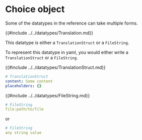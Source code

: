 # Choice object

Some of the datatypes in the reference can take multiple forms. 

{{#include ../../datatypes/Translation.md}}

This datatype is either a `TranslationStruct` or a `FileString`.

To represent this datatype in yaml, you would either write a `TranslationStruct` or a `FileString`.

{{#include ../../datatypes/TranslationStruct.md}}

```yaml
# TranslationStruct
content: Some content
placeholders: {}
```

{{#include ../../datatypes/FileString.md}}


```yaml
# FileString
file:path/to/file
```

or 

```yaml
# FileString
any string value
```
